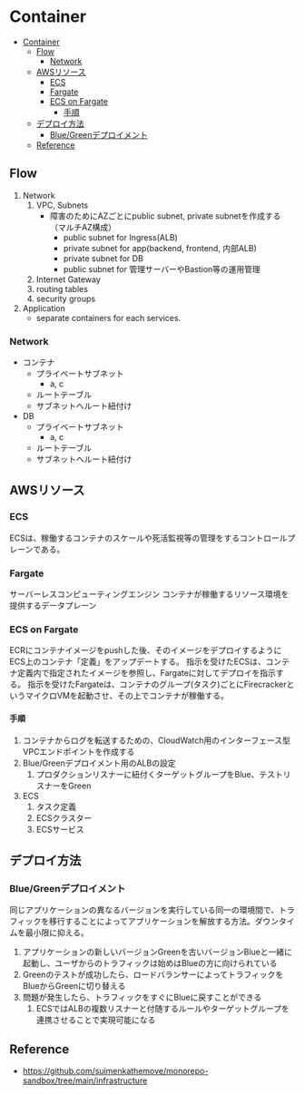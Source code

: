 # Container

- [Container](#container)
  - [Flow](#flow)
    - [Network](#network)
  - [AWSリソース](#awsリソース)
    - [ECS](#ecs)
    - [Fargate](#fargate)
    - [ECS on Fargate](#ecs-on-fargate)
      - [手順](#手順)
  - [デプロイ方法](#デプロイ方法)
    - [Blue/Greenデプロイメント](#bluegreenデプロイメント)
  - [Reference](#reference)

## Flow

1. Network
   1. VPC, Subnets
      - 障害のためにAZごとにpublic subnet, private subnetを作成する（マルチAZ構成）
        - public subnet for Ingress(ALB)
        - private subnet for app(backend, frontend, 内部ALB)
        - private subnet for DB
        - public subnet for 管理サーバーやBastion等の運用管理
   2. Internet Gateway
   3. routing tables
   4. security groups
2. Application
   - separate containers for each services.

### Network

- コンテナ
  - プライベートサブネット
    - a, c
  - ルートテーブル
  - サブネットへルート紐付け
- DB
  - プライベートサブネット
    - a, c
  - ルートテーブル
  - サブネットへルート紐付け

## AWSリソース

### ECS

ECSは、稼働するコンテナのスケールや死活監視等の管理をするコントロールプレーンである。

### Fargate

サーバーレスコンピューティングエンジン
コンテナが稼働するリソース環境を提供するデータプレーン

### ECS on Fargate

ECRにコンテナイメージをpushした後、そのイメージをデプロイするようにECS上のコンテナ「定義」をアップデートする。
指示を受けたECSは、コンテナ定義内で指定されたイメージを参照し、Fargateに対してデプロイを指示する。
指示を受けたFargateは、コンテナのグループ(タスク)ごとにFirecrackerというマイクロVMを起動させ、その上でコンテナが稼働する。

#### 手順

1. コンテナからログを転送するための、CloudWatch用のインターフェース型VPCエンドポイントを作成する
2. Blue/Greenデプロイメント用のALBの設定
   1. プロダクションリスナーに紐付くターゲットグループをBlue、テストリスナーをGreen
3. ECS
   1. タスク定義
   2. ECSクラスター
   3. ECSサービス

## デプロイ方法

### Blue/Greenデプロイメント

同じアプリケーションの異なるバージョンを実行している同一の環境間で、トラフィックを移行することによってアプリケーションを解放する方法。ダウンタイムを最小限に抑える。

1. アプリケーションの新しいバージョンGreenを古いバージョンBlueと一緒に起動し、ユーザからのトラフィックは始めはBlueの方に向けられている
2. Greenのテストが成功したら、ロードバランサーによってトラフィックをBlueからGreenに切り替える
3. 問題が発生したら、トラフィックをすぐにBlueに戻すことができる
   1. ECSではALBの複数リスナーと付随するルールやターゲットグループを連携させることで実現可能になる

## Reference

- <https://github.com/suimenkathemove/monorepo-sandbox/tree/main/infrastructure>
